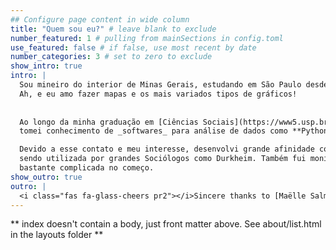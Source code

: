 ```yaml
---
## Configure page content in wide column
title: "Quem sou eu?" # leave blank to exclude
number_featured: 1 # pulling from mainSections in config.toml
use_featured: false # if false, use most recent by date
number_categories: 3 # set to zero to exclude
show_intro: true
intro: |
  Sou mineiro do interior de Minas Gerais, estudando em São Paulo desde 2018. Tenho bastante interesse em sociologia, estudos quantitativos e me arrisco explorando diversos _softwares_. 
  Ah, e eu amo fazer mapas e os mais variados tipos de gráficos!
  
  
  Ao longo da minha graduação em [Ciências Sociais](https://www5.usp.br/ensino/graduacao/cursos-oferecidos/ciencias-sociais/), tive bastante contato com estudos de violência e de educação. Em decorrência disso,
  tomei conhecimento de _softwares_ para análise de dados como **Python**, **R**, **SPSS** e **QGIS**.

  Devido a esse contato e meu interesse, desenvolvi grande afinidade com a programação e estatística, com foco na manipulação e visualização de dados. A estatística também é uma área que me interessa bastante,
  sendo utilizada por grandes Sociólogos como Durkheim. Também fui monitor da disciplina [MAE0116 - Noções de Estatística](https://uspdigital.usp.br/jupiterweb/obterDisciplina?sgldis=mae0116), a fim de auxiliar estudantes nessa matéria que pode ser
  bastante complicada no começo.
show_outro: true
outro: |
  <i class="fas fa-glass-cheers pr2"></i>Sincere thanks to [Maëlle Salmon](https://masalmon.eu/) for her help naming this Hugo theme!
---
```


** index doesn't contain a body, just front matter above.
See about/list.html in the layouts folder **